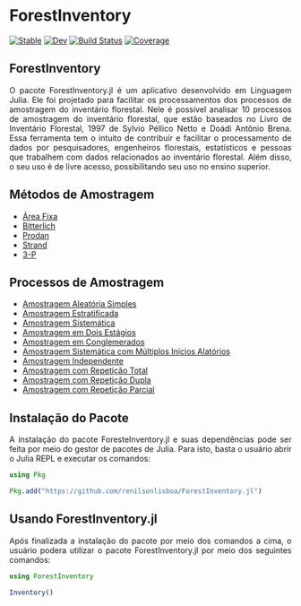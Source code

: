# ForestInventory

[![Stable](https://img.shields.io/badge/docs-stable-blue.svg)](https://renilsonlisboa.github.io/ForestInventory.jl/stable/)
[![Dev](https://img.shields.io/badge/docs-dev-blue.svg)](https://renilsonlisboa.github.io/ForestInventory.jl/dev/)
[![Build Status](https://github.com/renilsonlisboa/ForestInventory.jl/actions/workflows/CI.yml/badge.svg?branch=main)](https://github.com/renilsonlisboa/ForestInventory.jl/actions/workflows/CI.yml?query=branch%3Amain)
[![Coverage](https://codecov.io/gh/renilsonlisboa/ForestInventory.jl/branch/main/graph/badge.svg)](https://codecov.io/gh/renilsonlisboa/ForestInventory.jl)

## ForestInventory

<p align="justify"> O pacote ForestInventory.jl é um aplicativo desenvolvido em Linguagem Julia. Ele foi projetado para facilitar os processamentos dos processos de amostragem do inventário florestal. Nele é possível analisar 10 processos de amostragem do inventário florestal, que estão baseados no Livro de Inventário Florestal, 1997 de Sylvio Péllico Netto e Doádi Antônio Brena. Essa ferramenta tem o intuito de contribuir e facilitar o processamento de dados por pesquisadores, engenheiros florestais, estatísticos e pessoas que trabalhem com dados relacionados ao inventário florestal. Além disso, o seu uso é de livre acesso, possibilitando seu uso no ensino superior.</p>

## Métodos de Amostragem

- [Área Fixa](https://repositorio.ufsm.br/bitstream/handle/1/28263/DIS_PPGAAA_2023_NARDINI_CLAITON.pdf?sequence=1&isAllowed=y#page=60)
- [Bitterlich](https://repositorio.ufsm.br/bitstream/handle/1/28263/DIS_PPGAAA_2023_NARDINI_CLAITON.pdf?sequence=1&isAllowed=y#page=63)
- [Prodan](https://repositorio.ufsm.br/bitstream/handle/1/28263/DIS_PPGAAA_2023_NARDINI_CLAITON.pdf?sequence=1&isAllowed=y#page=66)
- [Strand](https://repositorio.ufsm.br/bitstream/handle/1/28263/DIS_PPGAAA_2023_NARDINI_CLAITON.pdf?sequence=1&isAllowed=y#page=60)
- [3-P](https://repositorio.ufsm.br/bitstream/handle/1/28263/DIS_PPGAAA_2023_NARDINI_CLAITON.pdf?sequence=1&isAllowed=y#page=6)


## Processos de Amostragem

- [Amostragem Aleatória Simples](https://repositorio.ufsm.br/bitstream/handle/1/28263/DIS_PPGAAA_2023_NARDINI_CLAITON.pdf?sequence=1&isAllowed=y#page=60)
- [Amostragem Estratificada](https://repositorio.ufsm.br/bitstream/handle/1/28263/DIS_PPGAAA_2023_NARDINI_CLAITON.pdf?sequence=1&isAllowed=y#page=63)
- [Amostragem Sistemática](https://repositorio.ufsm.br/bitstream/handle/1/28263/DIS_PPGAAA_2023_NARDINI_CLAITON.pdf?sequence=1&isAllowed=y#page=66)
- [Amostragem em Dois Estágios](https://repositorio.ufsm.br/bitstream/handle/1/28263/DIS_PPGAAA_2023_NARDINI_CLAITON.pdf?sequence=1&isAllowed=y#page=69)
- [Amostragem em Conglemerados](https://repositorio.ufsm.br/bitstream/handle/1/28263/DIS_PPGAAA_2023_NARDINI_CLAITON.pdf?sequence=1&isAllowed=y#page=72)
- [Amostragem Sistemática com Múltiplos Inícios Alatórios](https://repositorio.ufsm.br/bitstream/handle/1/28263/DIS_PPGAAA_2023_NARDINI_CLAITON.pdf?sequence=1&isAllowed=y#page=75)
- [Amostragem Independente](https://repositorio.ufsm.br/bitstream/handle/1/28263/DIS_PPGAAA_2023_NARDINI_CLAITON.pdf?sequence=1&isAllowed=y#page=78)
- [Amostragem com Repetição Total](https://repositorio.ufsm.br/bitstream/handle/1/28263/DIS_PPGAAA_2023_NARDINI_CLAITON.pdf?sequence=1&isAllowed=y#page=81)
- [Amostragem com Repetição Dupla](https://repositorio.ufsm.br/bitstream/handle/1/28263/DIS_PPGAAA_2023_NARDINI_CLAITON.pdf?sequence=1&isAllowed=y#page=84)
- [Amostragem com Repetição Parcial](https://repositorio.ufsm.br/bitstream/handle/1/28263/DIS_PPGAAA_2023_NARDINI_CLAITON.pdf?sequence=1&isAllowed=y#page=87)

## Instalação do Pacote

<p align="justify"> A instalação do pacote ForesteInventory.jl e suas dependências pode ser feita por meio do gestor de pacotes de Julia. Para isto, basta o usuário abrir o Julia REPL e executar os comandos: </p>

```julia
using Pkg

Pkg.add("https://github.com/renilsonlisboa/ForestInventory.jl")
```

## Usando ForestInventory.jl

<p align="justify"> Após finalizada a instalação do pacote por meio dos comandos a cima, o usuário podera utilizar o pacote ForestInventory.jl por meio dos seguintes comandos: </p>

```julia
using ForestInventory

Inventory()
```